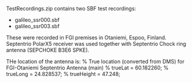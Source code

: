 
TestRecordings.zip contains two SBF test recordings: 
- galileo_ssr000.sbf
- galileo_ssr003.sbf

These were recorded in FGI premises in Otaniemi, Espoo, Finland. 
Septentrio PolarX5 receiver was used together with Septentrio Chock ring antenna (SEPCHOKE B3E6 SPKE).

THe location of the antenna is:
% True location (converted from DMS) for FGI-Otaniemi Septentrio Antenna (main) 
% trueLat =  60.182260;
% trueLong =  24.828537;
% trueHeight = 47.248;
